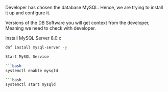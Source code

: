 Developer has chosen the database MySQL. Hence, we are trying to install it up and configure it.

Versions of the DB Software you will get context from the developer, Meaning we need to check with developer.

Install MySQL Server 8.0.x

```bash
dnf install mysql-server -y

Start MySQL Service

```bash
systemctl enable mysqld

```bash
systemctl start mysqld